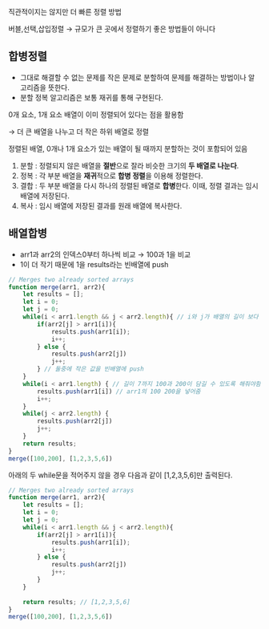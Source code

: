 직관적이지는 않지만 더 빠른 정렬 방법

버블,선택,삽입정렬 → 규모가 큰 곳에서 정렬하기 좋은 방법들이 아니다

## 합병정렬

- 그대로 해결할 수 없는 문제를 작은 문제로 분할하여 문제를 해결하는 방법이나 알고리즘을 뜻한다.
- 분할 정복 알고리즘은 보통 재귀를 통해 구현된다.

0개 요소, 1개 요소 배열이 이미 정렬되어 있다는 점을 활용함

→ 더 큰 배열을 나누고 더 작은 하위 배열로 정렬

정렬된 배열, 0개나 1개 요소가 있는 배열이 될 때까지 분할하는 것이 포함되어 있음

1. 분할 : 정렬되지 않은 배열을 **절반**으로 잘라 비슷한 크기의 **두 배열로 나눈다**.
2. 정복 : 각 부분 배열을 **재귀**적으로 **합병 정렬**을 이용해 정렬한다.
3. 결합 : 두 부분 배열을 다시 하나의 정렬된 배열로 **합병**한다. 이때, 정렬 결과는 임시배열에 저장된다.
4. 복사 : 임시 배열에 저장된 결과를 원래 배열에 복사한다.

## 배열합병

- arr1과 arr2의 인덱스0부터 하나씩 비교 → 100과 1을 비교
- 1이 더 작기 때문에 1을 results라는 빈배열에 push

```jsx
// Merges two already sorted arrays
function merge(arr1, arr2){
    let results = [];
    let i = 0;
    let j = 0;
    while(i < arr1.length && j < arr2.length){ // i와 j가 배열의 길이 보다 짧을때(길이5까지)
        if(arr2[j] > arr1[i]){
            results.push(arr1[i]); 
            i++;
        } else {
            results.push(arr2[j])
            j++;
        } // 둘중에 작은 값을 빈배열에 push
    }
    while(i < arr1.length) { // 길이 7까지 100과 200이 담길 수 있도록 해줘야함
        results.push(arr1[i]) // arr1의 100 200을 넣어줌
        i++;
    }
    while(j < arr2.length) { 
        results.push(arr2[j])
        j++;
    }
    return results;
}
merge([100,200], [1,2,3,5,6])
```

아래의 두 while문을 적어주지 않을 경우 다음과 같이 [1,2,3,5,6]만 출력된다.

```jsx
// Merges two already sorted arrays
function merge(arr1, arr2){
    let results = [];
    let i = 0;
    let j = 0;
    while(i < arr1.length && j < arr2.length){ 
        if(arr2[j] > arr1[i]){
            results.push(arr1[i]); 
            i++;
        } else {
            results.push(arr2[j])
            j++;
        } 
    }
   
    return results; // [1,2,3,5,6]
}
merge([100,200], [1,2,3,5,6])
```
